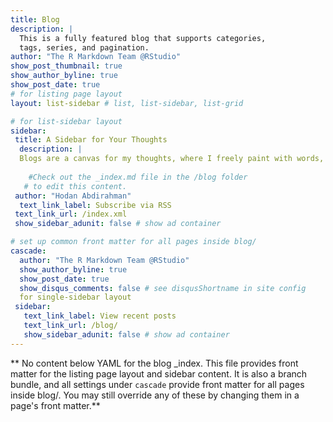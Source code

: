 ```yaml
---
title: Blog 
description: |
  This is a fully featured blog that supports categories, 
  tags, series, and pagination.
author: "The R Markdown Team @RStudio"
show_post_thumbnail: true
show_author_byline: true
show_post_date: true
# for listing page layout
layout: list-sidebar # list, list-sidebar, list-grid

# for list-sidebar layout
sidebar: 
 title: A Sidebar for Your Thoughts
  description: |
  Blogs are a canvas for my thoughts, where I freely paint with words, often inspired by data and its intriguing connections.
    
    #Check out the _index.md file in the /blog folder 
   # to edit this content. 
 author: "Hodan Abdirahman"
  text_link_label: Subscribe via RSS
 text_link_url: /index.xml
 show_sidebar_adunit: false # show ad container

# set up common front matter for all pages inside blog/
cascade:
  author: "The R Markdown Team @RStudio"
  show_author_byline: true
  show_post_date: true
  show_disqus_comments: false # see disqusShortname in site config
  for single-sidebar layout
 sidebar:
   text_link_label: View recent posts
   text_link_url: /blog/
   show_sidebar_adunit: false # show ad container
---
```


** No content below YAML for the blog _index. This file provides front matter for the listing page layout and sidebar content. It is also a branch bundle, and all settings under `cascade` provide front matter for all pages inside blog/. You may still override any of these by changing them in a page's front matter.**
